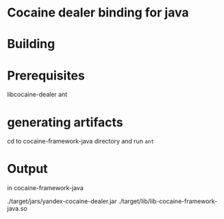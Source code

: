 Cocaine dealer binding for java
===============

Building
====================

Prerequisites
====================
libcocaine-dealer
ant

generating artifacts
====================


cd to cocaine-framework-java directory
and run `ant`

Output
====================
in cocaine-framework-java

./target/jars/yandex-cocaine-dealer.jar
./target/lib/lib-cocaine-framework-java.so
